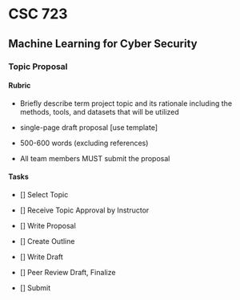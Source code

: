 # CSC 723
## Machine Learning for Cyber Security

### Topic Proposal

#### Rubric

- Briefly describe term project topic and its rationale including the methods, tools, and datasets that will be utilized

- single-page draft proposal [use template]
- 500-600 words (excluding references) 

- All team members MUST submit the proposal


#### Tasks

- []  Select Topic

- []  Receive Topic Approval by Instructor

- []  Write Proposal

- []	Create Outline

- []	Write Draft

- []	Peer Review Draft, Finalize
	
- []  Submit 